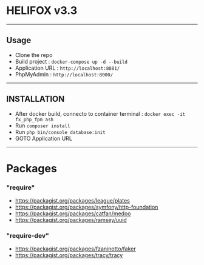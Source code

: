 # HELIFOX v3.3

---

## Usage

- Clone the repo
- Build project : `docker-compose up -d --build`
- Application URL : `http://localhost:8881/`
- PhpMyAdmin : `http://localhost:8000/`

---

## INSTALLATION

- After docker build, connecto to container terminal : `docker exec -it fx_php_fpm ash`
- Run `composer install`
- Run `php bin/console database:init`
- GOTO Application URL

---

# Packages

### "require"

- https://packagist.org/packages/league/plates
- https://packagist.org/packages/symfony/http-foundation
- https://packagist.org/packages/catfan/medoo
- https://packagist.org/packages/ramsey/uuid

### "require-dev"

- https://packagist.org/packages/fzaninotto/faker
- https://packagist.org/packages/tracy/tracy
